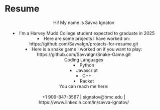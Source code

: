 # Resume
<html>
<head>
<header>Hi! My name is Savva Ignatov<header><br>
</head>
<li>I'm a Harvey Mudd College student expected to graduate in 2025
<li>Here are some projects I have worked on: https://github.com/SavvaIgn/projects-for-resume.git
<li>Here is a snake game I worked on if you want to play: https://github.com/SavvaIgn/Snake-Game.git<br>

<header>Coding Languages<header>

<li>Python
<li>Javascript
<li>C++
<li>Racket<br>

<header>You can reach me here:<header><br>
+1 909-847-3567 | signatov@hmc.edu	| https://www.linkedin.com/in/savva-ignatov/




